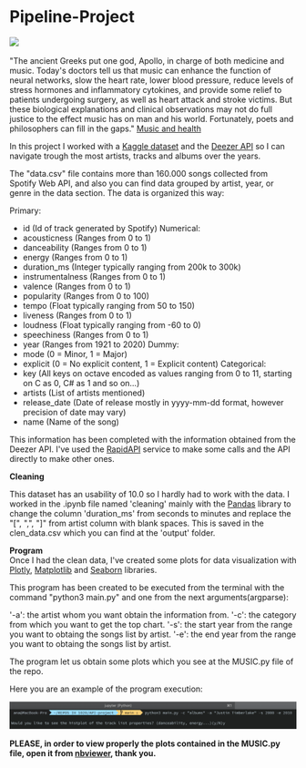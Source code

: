 # Pipeline-Project
![](https://www.overallmotivation.com/wp-content/uploads/music-quotes-scaled.jpg)

"The ancient Greeks put one god, Apollo, in charge of both medicine and music. Today's doctors tell us that music can enhance the function of neural networks, slow the heart rate, lower blood pressure, reduce levels of stress hormones and inflammatory cytokines, and provide some relief to patients undergoing surgery, as well as heart attack and stroke victims. But these biological explanations and clinical observations may not do full justice to the effect music has on man and his world. Fortunately, poets and philosophers can fill in the gaps."
[Music and health](https://www.health.harvard.edu/staying-healthy/music-and-health)

In this project I worked with a [Kaggle dataset](https://www.kaggle.com/yamaerenay/spotify-dataset-19212020-160k-tracks?select=data_w_genres.csv) and the [Deezer API](https://developers.deezer.com/login?redirect=/api) so I can navigate trough the most  artists, tracks and albums over the years.

The "data.csv" file contains more than 160.000 songs collected from Spotify Web API, and also you can find data grouped by artist, year, or genre in the data section.
The data is organized this way:

Primary:
- id (Id of track generated by Spotify)
Numerical:
- acousticness (Ranges from 0 to 1)
- danceability (Ranges from 0 to 1)
- energy (Ranges from 0 to 1)
- duration_ms (Integer typically ranging from 200k to 300k)
- instrumentalness (Ranges from 0 to 1)
- valence (Ranges from 0 to 1)
- popularity (Ranges from 0 to 100)
- tempo (Float typically ranging from 50 to 150)
- liveness (Ranges from 0 to 1)
- loudness (Float typically ranging from -60 to 0)
- speechiness (Ranges from 0 to 1)
- year (Ranges from 1921 to 2020)
Dummy:
- mode (0 = Minor, 1 = Major)
- explicit (0 = No explicit content, 1 = Explicit content)
Categorical:
- key (All keys on octave encoded as values ranging from 0 to 11, starting on C as 0, C# as 1 and so on…)
- artists (List of artists mentioned)
- release_date (Date of release mostly in yyyy-mm-dd format, however precision of date may vary)
- name (Name of the song)

This information has been completed with the information obtained from the Deezer API. I've used the [RapidAPI](https://rapidapi.com/deezerdevs/api/Deezer/details) service to make some calls and the API directly to make other ones.

**Cleaning**

This dataset has an usability of 10.0 so I hardly had to work with the data. I worked in the .ipynb file named 'cleaning' mainly with the [Pandas](https://pandas.pydata.org) library to change the column 'duration_ms' from seconds to minutes and replace the "[", ",", "]" from artist column with blank spaces.
This is saved in the clen_data.csv which you can find at the 'output' folder.

**Program**\
Once I had the clean data, I've created some plots for data visualization with [Plotly](https://plotly.com), [Matplotlib](https://matplotlib.org) and [Seaborn](https://seaborn.pydata.org) libraries.

This program has been created to be executed from the terminal with the command "python3 main.py" and one from the next arguments(argparse):

'-a': the artist whom you want obtain the information from. 
'-c': the category from which you want to get the top chart.
'-s': the start year from the range you want to obtaing the songs list by artist.
'-e': the end year from the range you want to obtaing the songs list by artist.

The program let us obtain some plots which you see at the MUSIC.py file of the repo.

Here you are an example of the program execution:

![my screenshot](./input/captura.png)

**PLEASE, in order to view properly the plots contained in the MUSIC.py file, open it from [nbviewer](https://nbviewer.jupyter.org), thank you.**

